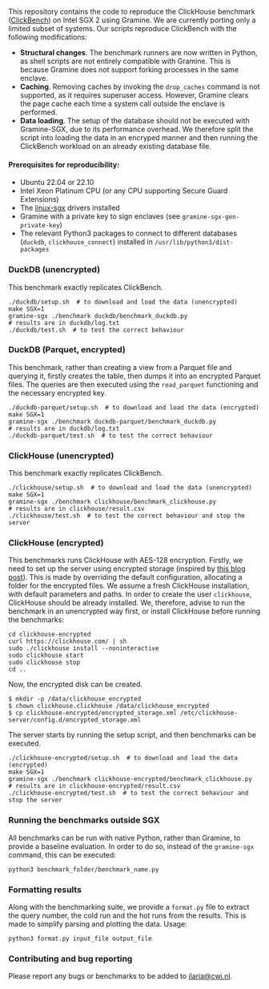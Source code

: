 This repository contains the code to reproduce the ClickHouse benchmark ([ClickBench](https://github.com/ClickHouse/ClickBench)) on Intel SGX 2 using Gramine. We are currently porting only a limited subset of systems. Our scripts reproduce ClickBench with the following modifications:

* **Structural changes**. The benchmark runners are now written in Python, as shell scripts are not entirely compatible with Gramine. This is because Gramine does not support forking processes in the same enclave.
* **Caching**. Removing caches by invoking the `drop_caches` command is not supported, as it requires superuser access. However, Gramine clears the page cache each time a system call outside the enclave is performed.
* **Data loading**. The setup of the database should not be executed with Gramine-SGX, due to its performance overhead. We therefore split the script into loading the data in an encryped manner and then running the ClickBench workload on an already existing database file.

#### Prerequisites for reproducibility:
* Ubuntu 22.04 or 22.10
* Intel Xeon Platinum CPU (or any CPU supporting Secure Guard Extensions)
* The [linux-sgx](https://github.com/intel/linux-sgx) drivers installed
* Gramine with a private key to sign enclaves (see `gramine-sgx-gen-private-key`)
* The relevant Python3 packages to connect to different databases (`duckdb`, `clickhouse_connect`) installed in `/usr/lib/python3/dist-packages`

### DuckDB (unencrypted)
This benchmark exactly replicates ClickBench.
```shell
./duckdb/setup.sh  # to download and load the data (unencrypted)
make SGX=1
gramine-sgx ./benchmark duckdb/benchmark_duckdb.py
# results are in duckdb/log.txt
./duckdb/test.sh  # to test the correct behaviour
```

### DuckDB (Parquet, encrypted)
This benchmark, rather than creating a view from a Parquet file and querying it, firstly creates the table, then dumps it into an encrypted Parquet files. The queries are then executed using the `read_parquet` functioning and the necessary encrypted key.
```shell
./duckdb-parquet/setup.sh  # to download and load the data (encrypted)
make SGX=1
gramine-sgx ./benchmark duckdb-parquet/benchmark_duckdb.py
# results are in duckdb/log.txt
./duckdb-parquet/test.sh  # to test the correct behaviour
```

### ClickHouse (unencrypted)
This benchmark exactly replicates ClickBench.
```shell
./clickhouse/setup.sh  # to download and load the data (unencrypted)
make SGX=1
gramine-sgx ./benchmark clickhouse/benchmark_clickhouse.py
# results are in clickhouse/result.csv
./clickhouse/test.sh  # to test the correct behaviour and stop the server
```

### ClickHouse (encrypted)
This benchmarks runs ClickHouse with AES-128 encryption. Firstly, we need to set up the server using encrypted storage (inspired by [this blog post](https://kb.altinity.com/altinity-kb-setup-and-maintenance/disk_encryption/)). This is made by overriding the default configuration, allocating a folder for the encrypted files. We assume a fresh ClickHouse installation, with default parameters and paths. In order to create the user `clickhouse`, ClickHouse should be already installed. We, therefore, advise to run the benchmark in an unencrypted way first, or install ClickHouse before running the benchmarks:
```shell
cd clickhouse-encrypted
curl https://clickhouse.com/ | sh
sudo ./clickhouse install --noninteractive
sudo clickhouse start
sudo clickhouse stop
cd ..
```
Now, the encrypted disk can be created.
```shell
$ mkdir -p /data/clickhouse_encrypted
$ chown clickhouse.clickhouse /data/clickhouse_encrypted
$ cp clickhouse-encrypted/encrypted_storage.xml /etc/clickhouse-server/config.d/encrypted_storage.xml
```
The server starts by running the setup script, and then benchmarks can be executed.
```shell
./clickhouse-encrypted/setup.sh  # to download and load the data (encrypted)
make SGX=1
gramine-sgx ./benchmark clickhouse-encrypted/benchmark_clickhouse.py
# results are in clickhouse-encrypted/result.csv
./clickhouse-encrypted/test.sh  # to test the correct behaviour and stop the server
```

### Running the benchmarks outside SGX
All benchmarks can be run with native Python, rather than Gramine, to provide a baseline evaluation. In order to do so, instead of the `gramine-sgx` command, this can be executed:
```shell
python3 benchmark_folder/benchmark_name.py
```

### Formatting results
Along with the benchmarking suite, we provide a `format.py` file to extract the query number, the cold run and the hot runs from the results. This is made to simplify parsing and plotting the data. Usage:
```shell
python3 format.py input_file output_file
```

### Contributing and bug reporting
Please report any bugs or benchmarks to be added to [ilaria@cwi.nl](mailto:ilaria@cwi.nl).

